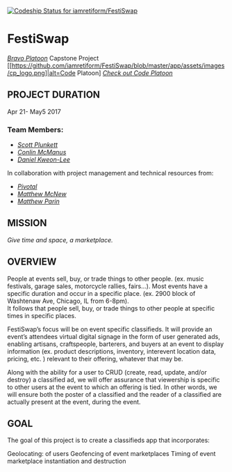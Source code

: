 [ ![Codeship Status for iamretiform/FestiSwap](https://app.codeship.com/projects/e09b3180-0a0c-0135-259a-02d4833482d6/status?branch=master)](https://app.codeship.com/projects/214694)

# FestiSwap 
[*Bravo Platoon*](http://www.codeplatoon.org/) Capstone Project
[[https://github.com/iamretiform/FestiSwap/blob/master/app/assets/images/cp_logo.png]|alt=Code Platoon]
[*Check out Code Platoon*](www.codeplatoon.org)



## PROJECT DURATION
Apr 21- May5 2017

### Team Members:
* [*Scott Plunkett*](https://github.com/iamretiform)
* [*Conlin McManus*](https://github.com/conlinmcmanus)
* [*Daniel Kweon-Lee*](https://github.com/dkweonlee)

In collaboration with project management and technical resources from:
* [*Pivotal*](https://pivotal.io/labs)
* [*Matthew McNew*](https://github.com/matthewmcnew)
* [*Matthew Parin*](https://github.com/matthewparin)

## MISSION
*Give time and space, a marketplace.*

## OVERVIEW 

People at events sell, buy, or trade things to other people.  (ex.
music festivals, garage sales, motorcycle rallies, fairs...). 
Most events have a specific duration and occur in a specific place. (ex. 2900 block of Washtenaw
Ave, Chicago, IL from 6-8pm).   
It follows that people sell, buy, or trade things to other people at specific times in specific places.  

FestiSwap’s focus will be on event specific classifieds.  It will provide an
event’s attendees virtual digital signage in the form of user generated ads,
enabling artisans, craftspeople, barterers, and buyers at an event to display
information (ex. product descriptions, inventory, interevent location data,
pricing, etc. ) relevant to their offering, whatever that may be.  

Along with the ability for a user to CRUD  (create, read, update, and/or destroy) a
classified ad, we will offer assurance that viewership is specific to other
users at the event to which an offering is tied.  In other words, we will ensure
both the poster of a classified and the reader of a classified are actually
present at the event, during the event.  

## GOAL 
The goal of this project is to create a classifieds app that
incorporates: 

Geolocating: of users 
Geofencing of event marketplaces 
Timing of event marketplace instantiation and destruction 